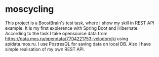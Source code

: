 # moscycling
This project is a BoostBrain's test task, where I show my skill in REST API example. It is my first expierence with Spring Boot and Hibernate.
According to the task I take opensource data from https://data.mos.ru/opendata/7704221753-velodorojki using apidata.mos.ru. I use PostresQL for saving data on local DB. Also I have simple realisation of my own REST API. 
